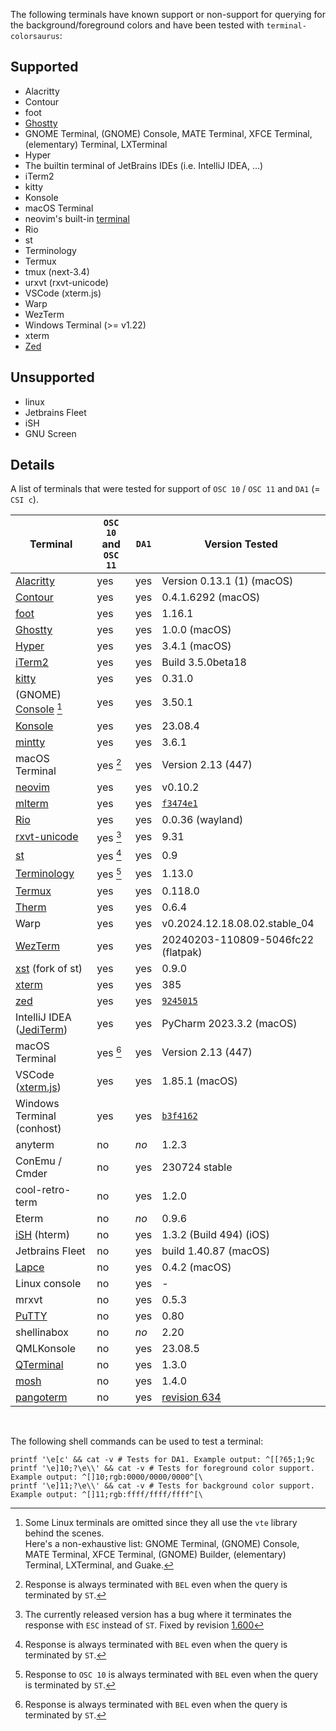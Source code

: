 The following terminals have known support or non-support for
querying for the background/foreground colors and have been tested
with `terminal-colorsaurus`:

## Supported
* Alacritty
* Contour
* foot
* [Ghostty]
* GNOME Terminal, (GNOME) Console, MATE Terminal, XFCE Terminal, (elementary) Terminal, LXTerminal
* Hyper
* The builtin terminal of JetBrains IDEs (i.e. IntelliJ IDEA, …)
* iTerm2
* kitty
* Konsole
* macOS Terminal
* neovim's built-in [terminal][nvim-terminal]
* Rio
* st
* Terminology
* Termux
* tmux (next-3.4)
* urxvt (rxvt-unicode)
* VSCode (xterm.js)
* Warp
* WezTerm
* Windows Terminal (>= v1.22)
* xterm
* [Zed](https://zed.dev)

## Unsupported
* linux
* Jetbrains Fleet
* iSH
* GNU Screen

## Details

A list of terminals that were tested for support of `OSC 10` / `OSC 11` and `DA1` (= `CSI c`).

| Terminal                   | `OSC 10` and `OSC 11` | `DA1` | Version Tested                     |
|----------------------------|-----------------------|-------|------------------------------------|
| [Alacritty]                | yes                   | yes   | Version 0.13.1 (1) (macOS)         |
| [Contour]                  | yes                   | yes   | 0.4.1.6292 (macOS)                 |
| [foot]                     | yes                   | yes   | 1.16.1                             |
| [Ghostty]                  | yes                   | yes   | 1.0.0 (macOS)                      |
| [Hyper]                    | yes                   | yes   | 3.4.1 (macOS)                      |
| [iTerm2]                   | yes                   | yes   | Build 3.5.0beta18                  |
| [kitty]                    | yes                   | yes   | 0.31.0                             |
| (GNOME) [Console] [^1]     | yes                   | yes   | 3.50.1                             |
| [Konsole]                  | yes                   | yes   | 23.08.4                            |
| [mintty]                   | yes                   | yes   | 3.6.1                              |
| macOS Terminal             | yes [^3]              | yes   | Version 2.13 (447)                 |
| [neovim][nvim-terminal]    | yes                   | yes   | v0.10.2                            |
| [mlterm]                   | yes                   | yes   | [`f3474e1`][mlterm-commit]         |
| [Rio]                      | yes                   | yes   | 0.0.36 (wayland)                   |
| [rxvt-unicode]             | yes [^2]              | yes   | 9.31                               |
| [st]                       | yes [^3]              | yes   | 0.9                                |
| [Terminology]              | yes [^4]              | yes   | 1.13.0                             |
| [Termux]                   | yes                   | yes   | 0.118.0                            |
| [Therm]                    | yes                   | yes   | 0.6.4                              |
| Warp                       | yes                   | yes   | v0.2024.12.18.08.02.stable\_04     |
| [WezTerm]                  | yes                   | yes   | 20240203-110809-5046fc22 (flatpak) |
| [xst] (fork of st)         | yes                   | yes   | 0.9.0                              |
| [xterm]                    | yes                   | yes   | 385                                |
| [zed]                      | yes                   | yes   | [`9245015`][zed-commit]|
| IntelliJ IDEA ([JediTerm]) | yes                   | yes   | PyCharm 2023.3.2 (macOS)           |
| macOS Terminal             | yes [^3]              | yes   | Version 2.13 (447)                 |
| VSCode ([xterm.js])        | yes                   | yes   | 1.85.1 (macOS)                     |
| Windows Terminal (conhost) | yes                   | yes   | [`b3f4162`][conhost-commit]        |
| anyterm                    | no                    | *no*  | 1.2.3                              |
| ConEmu / Cmder             | no                    | yes   | 230724 stable                      |
| cool-retro-term            | no                    | yes   | 1.2.0                              |
| Eterm                      | no                    | *no*  | 0.9.6                              |
| [iSH] (hterm)              | no                    | yes   | 1.3.2 (Build 494) (iOS)            |
| Jetbrains Fleet            | no                    | yes   | build 1.40.87 (macOS)              |
| [Lapce]                    | no                    | yes   | 0.4.2 (macOS)                      |
| Linux console              | no                    | yes   | -                                  |
| mrxvt                      | no                    | yes   | 0.5.3                              |
| [PuTTY]                    | no                    | yes   | 0.80                               |
| shellinabox                | no                    | *no*  | 2.20                               |
| QMLKonsole                 | no                    | yes   | 23.08.5                            |
| [QTerminal]                | no                    | yes   | 1.3.0                              |
| [mosh]                     | no                    | yes   | 1.4.0                              |
| [pangoterm]                | no                    | yes   | [revision 634][pangoterm-rev]      |

<br>

[^1]: Some Linux terminals are omitted since they all use the `vte` library behind the scenes. \
      Here's a non-exhaustive list: GNOME Terminal, (GNOME) Console, MATE Terminal, XFCE Terminal, (GNOME) Builder, (elementary) Terminal, LXTerminal, and Guake.
[^2]: The currently released version has a bug where it terminates the response with `ESC` instead of `ST`. Fixed by revision [1.600](http://cvs.schmorp.de/rxvt-unicode/src/command.C?revision=1.600&view=markup)
[^3]: Response is always terminated with `BEL` even when the query is terminated by `ST`.
[^4]: Response to `OSC 10` is always terminated with `BEL` even when the query is terminated by `ST`.

The following shell commands can be used to test a terminal:
```shell
printf '\e[c' && cat -v # Tests for DA1. Example output: ^[[?65;1;9c
printf '\e]10;?\e\\' && cat -v # Tests for foreground color support. Example output: ^[]10;rgb:0000/0000/0000^[\
printf '\e]11;?\e\\' && cat -v # Tests for background color support. Example output: ^[]11;rgb:ffff/ffff/ffff^[\
```

[Alacritty]: https://alacritty.org/
[anyterm]: https://anyterm.org/
[conhost-commit]: https://github.com/microsoft/terminal/commit/b3f41626b4d212da8ca7c08077b12c289f918c86
[Console]: https://apps.gnome.org/en-GB/Console/
[Contour]: https://contour-terminal.org/
[cool-retro-term]: https://github.com/Swordfish90/cool-retro-term
[Ghostty]: https://ghostty.org
[foot]: https://codeberg.org/dnkl/foot
[Hyper]: https://hyper.is/
[iSH]: https://ish.app/
[iTerm2]: https://iterm2.com/
[JediTerm]: https://github.com/JetBrains/jediterm
[kitty]: https://sw.kovidgoyal.net/kitty/
[Konsole]: https://konsole.kde.org/
[Lapce]: https://lapce.dev/
[mintty]: https://mintty.github.io/
[nvim-terminal]: http://neovim.io/doc/user/terminal.html
[mlterm-commit]: https://github.com/arakiken/mlterm/commit/f3474e1eb6a97239b38869f0fba78ce3e6a8ad87
[mlterm]: https://mlterm.sourceforge.net/
[mosh]: https://mosh.org
[pangoterm-rev]: https://bazaar.launchpad.net/~leonerd/pangoterm/trunk/revision/634
[pangoterm]: http://www.leonerd.org.uk/code/pangoterm/
[PuTTY]: https://www.chiark.greenend.org.uk/~sgtatham/putty/
[QTerminal]: https://github.com/lxqt/qterminal
[Rio Terminal]: https://raphamorim.io/rio/
[Rio]: https://raphamorim.io/rio/
[rxvt-unicode]: http://software.schmorp.de/pkg/rxvt-unicode.html
[shellinabox]: https://github.com/shellinabox/shellinabox
[st]: https://st.suckless.org/
[Terminology]: http://www.enlightenment.org/
[Termux]: https://termux.dev/en/
[Therm]: https://github.com/trufae/Therm
[WezTerm]: https://wezfurlong.org/wezterm/
[xst]: https://github.com/gnotclub/xst
[xterm.js]: https://xtermjs.org/
[xterm]: https://invisible-island.net/xterm/
[zed-commit]: https://github.com/zed-industries/zed/commit/9245015d1a005611801d7393e4d7e3cdf5fbca0c
[zed]: https://zed.dev/

